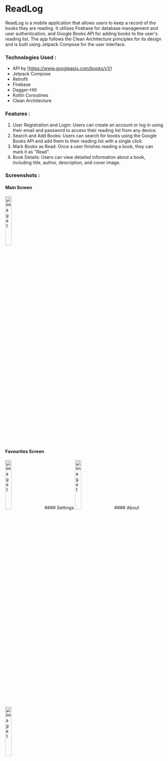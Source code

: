 # ReadLog
ReadLog is a mobile application that allows users to keep a record of the books they are reading. 
It utilizes Firebase for database management and user authentication, and Google Books API for 
adding books to the user's reading list.
The app follows the Clean Architecture principles for its design and is built using Jetpack Compose for the user interface.


### Technologies Used :
- API by [https://www.googleapis.com/books/v1/)
- Jetpack Compose
- Retrofit
- Firebase
- Dagger-Hilt 
- Kotlin Coroutines
- Clean Architecture

### Features :
1. User Registration and Login: Users can create an account or log in using their email and password to access their reading list from any device.
2. Search and Add Books: Users can search for books using the Google Books API and add them to their reading list with a single click.
3. Mark Books as Read: Once a user finishes reading a book, they can mark it as "Read".
4. Book Details: Users can view detailed information about a book, including title, author, description, and cover image.

### Screenshots :
#### Main Screen
   <img src="https://res.cloudinary.com/dixttklud/image/upload/v1685786772/Mausam/WhatsApp_Image_2023-06-03_at_15.34.49_awdphh.jpg" width = 20% height = 20% alt="Image 1" style="margin-right: 20px;">
  
#### Favourites Screen
  <img src="https://res.cloudinary.com/dixttklud/image/upload/v1685786773/Mausam/favourites_vqrzej.jpg" width = 20% height = 20% alt="Image 1" style="margin-right: 20px;">
#### Settings
  <img src="https://res.cloudinary.com/dixttklud/image/upload/v1685786774/Mausam/settings_nxvpm0.jpg" width = 20% height = 20% alt="Image 1" style="margin-right: 20px;">
#### About
  <img src="https://res.cloudinary.com/dixttklud/image/upload/v1685786778/Mausam/about_hyrrca.jpg" width = 20% height = 20% alt="Image 1" style="margin-right: 20px;">

